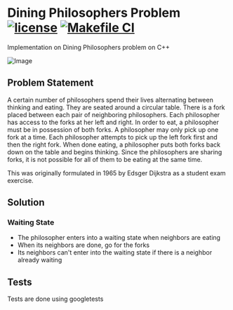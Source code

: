 # Dining Philosophers Problem  [![license](https://img.shields.io/github/license/herrera-diego/dining-philosophers)](./LICENSE) [![Makefile CI](https://github.com/herrera-diego/dining-philosophers/actions/workflows/makefile.yml/badge.svg?branch=main)](https://github.com/herrera-diego/dining-philosophers/actions/workflows/makefile.yml)


Implementation on Dining Philosophers problem on C++

![Image](https://upload.wikimedia.org/wikipedia/commons/7/7b/An_illustration_of_the_dining_philosophers_problem.png)

## Problem Statement

A certain number of philosophers spend their lives alternating between thinking and eating. They are seated around a circular table. There is a fork placed between each pair of neighboring philosophers. Each philosopher has access to the forks at her left and right. In order to eat, a philosopher must be in possession of both forks. A philosopher may only pick up one fork at a time. Each philosopher attempts to pick up the left fork first and then the right fork. When done eating, a philosopher puts both forks back down on the table and begins thinking. Since the philosophers are sharing forks, it is not possible for all of them to be eating at the same time.

This was originally formulated in 1965 by Edsger Dijkstra as a student exam exercise.

## Solution

### Waiting State
 - The philosopher enters into a waiting state when neighbors are eating
 - When its neighbors are done, go for the forks
 - Its neighbors can't enter into the waiting state if there is a neighbor already waiting

## Tests

Tests are done using googletests
